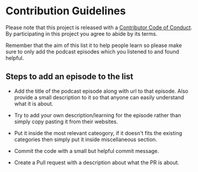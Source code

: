 # Contribution Guidelines

Please note that this project is released with a [Contributor Code of Conduct](code-of-conduct.md). By participating in this project you agree to abide by its terms.

Remember that the aim of this list it to help people learn so please make sure to only add the podcast episodes which you listened to and found helpful.

## Steps to add an episode to the list
- Add the title of the podcast episode along with url to that episode. Also provide a small description to it so that anyone can easily understand what it is about. 
- Try to add your own description/learning for the episode rather than simply copy pasting it from their websites.
- Put it inside the most relevant cateogory, if it doesn't fits the existing categories then simply put it inside miscellaneous section.

- Commit the code with a small but helpful commit message.
- Create a Pull request with a description about what the PR is about.